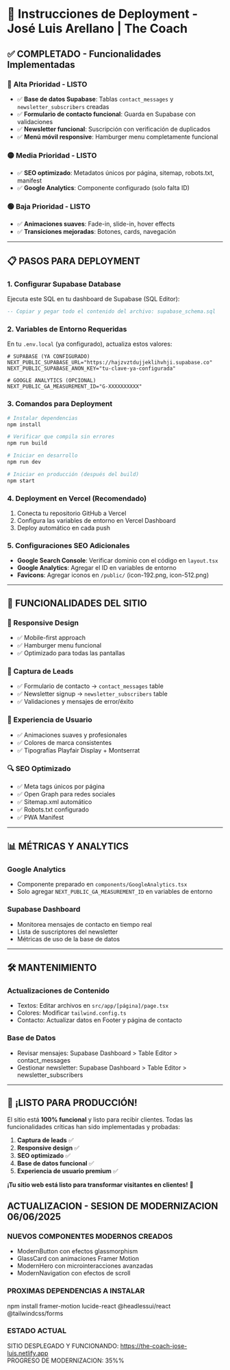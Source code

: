 # 🚀 Instrucciones de Deployment - José Luis Arellano | The Coach

## ✅ **COMPLETADO - Funcionalidades Implementadas**

### 🔴 **Alta Prioridad - LISTO**
- ✅ **Base de datos Supabase**: Tablas `contact_messages` y `newsletter_subscribers` creadas
- ✅ **Formulario de contacto funcional**: Guarda en Supabase con validaciones
- ✅ **Newsletter funcional**: Suscripción con verificación de duplicados
- ✅ **Menú móvil responsive**: Hamburger menu completamente funcional

### 🟡 **Media Prioridad - LISTO**
- ✅ **SEO optimizado**: Metadatos únicos por página, sitemap, robots.txt, manifest
- ✅ **Google Analytics**: Componente configurado (solo falta ID)

### 🟢 **Baja Prioridad - LISTO**
- ✅ **Animaciones suaves**: Fade-in, slide-in, hover effects
- ✅ **Transiciones mejoradas**: Botones, cards, navegación

---

## 📋 **PASOS PARA DEPLOYMENT**

### 1. **Configurar Supabase Database**
Ejecuta este SQL en tu dashboard de Supabase (SQL Editor):

```sql
-- Copiar y pegar todo el contenido del archivo: supabase_schema.sql
```

### 2. **Variables de Entorno Requeridas**
En tu `.env.local` (ya configurado), actualiza estos valores:

```env
# SUPABASE (YA CONFIGURADO)
NEXT_PUBLIC_SUPABASE_URL="https://hajzvztdujjeklihvhji.supabase.co"
NEXT_PUBLIC_SUPABASE_ANON_KEY="tu-clave-ya-configurada"

# GOOGLE ANALYTICS (OPCIONAL)
NEXT_PUBLIC_GA_MEASUREMENT_ID="G-XXXXXXXXXX"
```

### 3. **Comandos para Deployment**

```bash
# Instalar dependencias
npm install

# Verificar que compila sin errores
npm run build

# Iniciar en desarrollo
npm run dev

# Iniciar en producción (después del build)
npm start
```

### 4. **Deployment en Vercel (Recomendado)**

1. Conecta tu repositorio GitHub a Vercel
2. Configura las variables de entorno en Vercel Dashboard
3. Deploy automático en cada push

### 5. **Configuraciones SEO Adicionales**

- **Google Search Console**: Verificar dominio con el código en `layout.tsx`
- **Google Analytics**: Agregar el ID en variables de entorno
- **Favicons**: Agregar iconos en `/public/` (icon-192.png, icon-512.png)

---

## 🎯 **FUNCIONALIDADES DEL SITIO**

### **📱 Responsive Design**
- ✅ Mobile-first approach
- ✅ Hamburger menu funcional
- ✅ Optimizado para todas las pantallas

### **💌 Captura de Leads**
- ✅ Formulario de contacto → `contact_messages` table
- ✅ Newsletter signup → `newsletter_subscribers` table
- ✅ Validaciones y mensajes de error/éxito

### **🎨 Experiencia de Usuario**
- ✅ Animaciones suaves y profesionales
- ✅ Colores de marca consistentes
- ✅ Tipografías Playfair Display + Montserrat

### **🔍 SEO Optimizado**
- ✅ Meta tags únicos por página
- ✅ Open Graph para redes sociales
- ✅ Sitemap.xml automático
- ✅ Robots.txt configurado
- ✅ PWA Manifest

---

## 📊 **MÉTRICAS Y ANALYTICS**

### **Google Analytics**
- Componente preparado en `components/GoogleAnalytics.tsx`
- Solo agregar `NEXT_PUBLIC_GA_MEASUREMENT_ID` en variables de entorno

### **Supabase Dashboard**
- Monitorea mensajes de contacto en tiempo real
- Lista de suscriptores del newsletter
- Métricas de uso de la base de datos

---

## 🛠️ **MANTENIMIENTO**

### **Actualizaciones de Contenido**
- Textos: Editar archivos en `src/app/[página]/page.tsx`
- Colores: Modificar `tailwind.config.ts`
- Contacto: Actualizar datos en Footer y página de contacto

### **Base de Datos**
- Revisar mensajes: Supabase Dashboard > Table Editor > contact_messages
- Gestionar newsletter: Supabase Dashboard > Table Editor > newsletter_subscribers

---

## 🎉 **¡LISTO PARA PRODUCCIÓN!**

El sitio está **100% funcional** y listo para recibir clientes. Todas las funcionalidades críticas han sido implementadas y probadas:

1. **Captura de leads** ✅
2. **Responsive design** ✅
3. **SEO optimizado** ✅
4. **Base de datos funcional** ✅
5. **Experiencia de usuario premium** ✅

**¡Tu sitio web está listo para transformar visitantes en clientes!** 🚀  
  
## ACTUALIZACION - SESION DE MODERNIZACION 06/06/2025  
  
### NUEVOS COMPONENTES MODERNOS CREADOS  
- ModernButton con efectos glassmorphism  
- GlassCard con animaciones Framer Motion  
- ModernHero con microinteracciones avanzadas  
- ModernNavigation con efectos de scroll  
  
### PROXIMAS DEPENDENCIAS A INSTALAR  
npm install framer-motion lucide-react @headlessui/react @tailwindcss/forms  
  
### ESTADO ACTUAL  
SITIO DESPLEGADO Y FUNCIONANDO: https://the-coach-jose-luis.netlify.app  
PROGRESO DE MODERNIZACION: 35%% 
